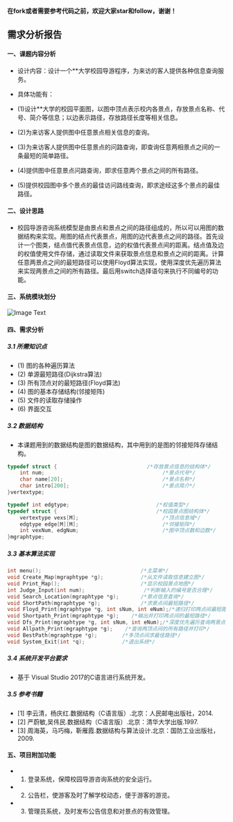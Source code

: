 **在fork或者需要参考代码之前，欢迎大家star和follow，谢谢！**
## 需求分析报告
#### 一、课题内容分析
* 设计内容：设计一个**大学校园导游程序，为来访的客人提供各种信息查询服务。
* 具体功能有：
 * (1)设计**大学的校园平面图，以图中顶点表示校内各景点，存放景点名称、代号、简介等信息；以边表示路径，存放路径长度等相关信息。
 
 * (2)为来访客人提供图中任意景点相关信息的查询。
 
 * (3)为来访客人提供图中任意景点的问路查询，即查询任意两相景点之间的一条最短的简单路径。
 
 * (4)提供图中任意景点问路查询，即求任意两个景点之间的所有路径。
 
 * (5)提供校园图中多个景点的最佳访问路线查询，即求途经这多个景点的最佳路径。
 
#### 二、设计思路
* 校园导游咨询系统模型是由景点和景点之间的路径组成的，所以可以用图的数据结构来实现。用图的结点代表景点，用图的边代表景点之间的路径。首先设计一个图类，结点值代表景点信息，边的权值代表景点间的距离。结点值及边的权值使用文件存储，通过读取文件来获取景点信息和景点之间的距离。计算任意两景点之间的最短路径可以使用Floyd算法实现，使用深度优先遍历算法来实现两景点之间的所有路径。最后用switch选择语句来执行不同编号的功能。

#### 三、系统模块划分
![Image Text](https://raw.github.com/wangyufei1006/Java-Design-patterns/master/Image/11.png)
#### 四、需求分析
##### 3.1 所需知识点
 * (1) 图的各种遍历算法
 * (2) 单源最短路径(Dijkstra算法)
 * (3) 所有顶点对的最短路径(Floyd算法)
 * (4) 图的基本存储结构(邻接矩阵)
 * (5) 文件的读取存储操作
 * (6) 界面交互
 
##### 3.2 数据结构
 * 本课题用到的数据结构是图的数据结构，其中用到的是图的邻接矩阵存储结构。
 
```c
typedef struct {                             /*存放景点信息的结构体*/
	int num;                                      /*景点代号*/
	char name[20];                                /*景点名称*/
	char intro[200];                              /*景点简介*/
}vertextype;

typedef int edgtype;                            /*权值类型*/
typedef struct {                                /*校园景点图结构体*/
	vertextype vexs[M];                           /*顶点信息域*/
	edgtype edge[M][M];                           /*邻接矩阵*/
	int vexNum, edgNum;                           /*图中顶点数和边数*/
}mgraphtype;
```

##### 3.3 基本算法实现
```c
int menu();                                /*主菜单*/
void Create_Map(mgraphtype *g);            /*从文件读取信息建立图*/
void Print_Map();                          /*显示校园景点地图*/
int Judge_Input(int num);                   /*判断输入的编号是否合理*/
void Search_Location(mgraphtype *g);       /*景点信息查询*/
void ShortPath(mgraphtype *g);             /*求景点间最短路径*/
void Floyd_Print(mgraphtype *g, int sNum, int eNum);/*递归打印两点间最短路径*/
void Shortpath_Print(mgraphtype *g);    /*输出并打印两点间的最短路径*/
void Dfs_Print(mgraphtype *g, int sNum, int eNum);/*深度优先遍历查询两景点间所有路径*/
void Allpath_Print(mgraphtype *g);    /*查询两顶点间的所有路径并打印*/
void BestPath(mgraphtype *g);        /*多顶点间求最佳路径*/
void System_Exit(int *q);            /*退出系统*/
```
##### 3.4 系统开发平台要求
* 基于 Visual Studio 2017的C语言进行系统开发。

##### 3.5 参考书籍
* [1] 李云清，杨庆红.数据结构（C语言版）.北京：人民邮电出版社，2014.
* [2] 严蔚敏,吴伟民.数据结构（C语言版）.北京：清华大学出版.1997.
* [3] 周海英，马巧梅，靳雁霞.数据结构与算法设计.北京：国防工业出版社，2009.

#### 五、项目附加功能
* 1. 登录系统，保障校园导游咨询系统的安全运行。
* 2. 公告栏，使游客及时了解学校动态，便于游客的游览。
* 3. 管理员系统，及时发布公告信息和对景点的有效管理。
